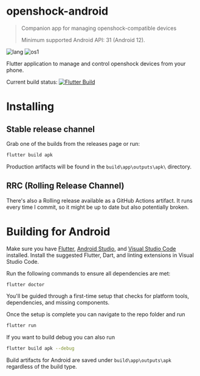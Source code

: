 # openshock-android
> Companion app for managing openshock-compatible devices
> 
> Minimum supported Android API: 31 (Android 12).
> 

![lang](https://img.shields.io/badge/Flutter-02569B?style=for-the-badge&logo=flutter&logoColor=white) ![os1](https://img.shields.io/badge/Android-3DDC84?style=for-the-badge&logo=android&logoColor=white)

Flutter application to manage and control openshock devices from your phone.

Current build status: [![Flutter Build](https://github.com/NotLugozzi/openshock-android/actions/workflows/main.yml/badge.svg)](https://github.com/NotLugozzi/openshock-android/actions/workflows/main.yml)

# Installing
## Stable release channel
Grab one of the builds from the releases page or run:
```bash
flutter build apk
```
Production artifacts will be found in the `build\app\outputs\apk\` directory.

## RRC (Rolling Release Channel)
There's also a Rolling release available as a GitHub Actions artifact. It runs every time I commit, so it might be up to date but also potentially broken.

# Building for Android
Make sure you have [Flutter](https://flutter.dev/), [Android Studio](https://developer.android.com/studio), and [Visual Studio Code](https://code.visualstudio.com/) installed. Install the suggested Flutter, Dart, and linting extensions in Visual Studio Code.

Run the following commands to ensure all dependencies are met:
```bash
flutter doctor
```

You'll be guided through a first-time setup that checks for platform tools, dependencies, and missing components.

Once the setup is complete you can navigate to the repo folder and run
```bash
flutter run
```
If you want to build debug you can also run 
```bash
flutter build apk --debug
```
Build artifacts for Android are saved under `build\app\outputs\apk` regardless of the build type.


